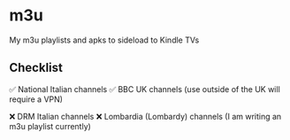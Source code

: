# m3u
My m3u playlists and apks to sideload to Kindle TVs

## Checklist

✅ National Italian channels
✅ BBC UK channels (use outside of the UK will require a VPN)

❌ DRM Italian channels
❌ Lombardia (Lombardy) channels (I am writing an m3u playlist currently)
